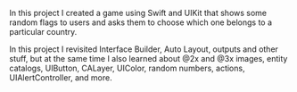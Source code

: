 In this project I created a game using Swift and UIKit that shows some random flags to users and asks them to choose which one belongs to a particular country.

In this project I revisited Interface Builder, Auto Layout, outputs and other stuff, but at the same time I also learned about @2x and @3x images, entity catalogs, UIButton, CALayer, UIColor, random numbers, actions, UIAlertController, and more. 
